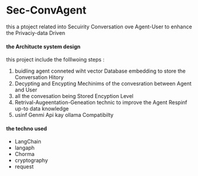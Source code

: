 # Sec-ConvAgent
this a ptoject related into Secuirity Conversation ove Agent-User to enhance the Privaciy-data Driven 

#### the Architucte system design 

this project include the folllwoing steps :

1. buidling agent conneted wiht vector Database embedding to store the Conversation Hitory 
2. Decypting and Encypting Mechinims of the convesration between Agent and User 
3. all the convesation being Stored Encyption Level 
4. Retrival-Augeentation-Geneation technic to improve the Agent Respinf up-to data knowledge 
5. usinf Genmi Api kay ollama Compatibilty 


#### the techno used 

- LangChain 
- langaph 
- Chorma 
- cryptography
- request 
